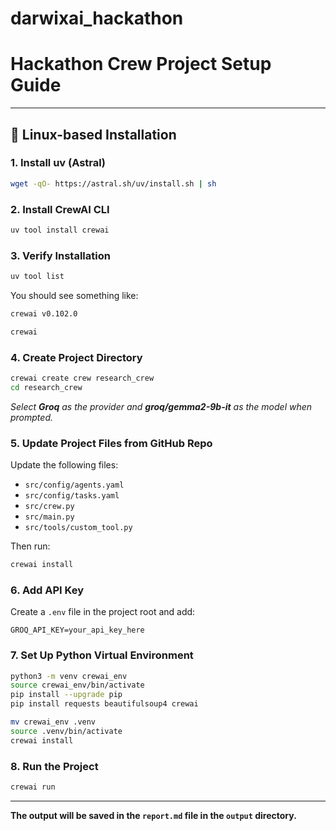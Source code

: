 # darwixai_hackathon
# Hackathon Crew Project Setup Guide

---

## 🚀 Linux-based Installation

### 1. Install uv (Astral)
```sh
wget -qO- https://astral.sh/uv/install.sh | sh
```

### 2. Install CrewAI CLI
```sh
uv tool install crewai
```

### 3. Verify Installation
```sh
uv tool list
```
You should see something like:
```sh
crewai v0.102.0

crewai
```

### 4. Create Project Directory
```sh
crewai create crew research_crew
cd research_crew
```
*Select **Groq** as the provider and **groq/gemma2-9b-it** as the model when prompted.*

### 5. Update Project Files from GitHub Repo
Update the following files:
- `src/config/agents.yaml`
- `src/config/tasks.yaml`
- `src/crew.py`
- `src/main.py`
- `src/tools/custom_tool.py`

Then run:
```sh
crewai install
```

### 6. Add API Key
Create a `.env` file in the project root and add:
```env
GROQ_API_KEY=your_api_key_here
```

### 7. Set Up Python Virtual Environment
```sh
python3 -m venv crewai_env
source crewai_env/bin/activate
pip install --upgrade pip
pip install requests beautifulsoup4 crewai

mv crewai_env .venv
source .venv/bin/activate
crewai install
```

### 8. Run the Project
```sh
crewai run
```

---

**The output will be saved in the `report.md` file in the `output` directory.**
